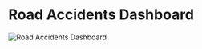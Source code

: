 # Road Accidents Dashboard #

![Road Accidents Dashboard](https://github.com/AfnanAbouElwafa/Tableau-Dashboards/assets/60342798/428cf520-133f-46ad-987b-150bfc144f60)
